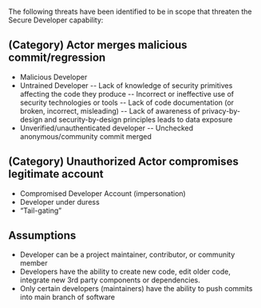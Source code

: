 The following threats have been identified to be in scope that threaten the Secure Developer capability:

## (Category) Actor merges malicious commit/regression
- Malicious Developer
- Untrained Developer
-- Lack of knowledge of security primitives affecting the code they produce
-- Incorrect or ineffective use of security technologies or tools
-- Lack of code documentation (or broken, incorrect, misleading)
-- Lack of awareness of privacy-by-design and security-by-design principles leads to data exposure
- Unverified/unauthenticated developer
-- Unchecked anonymous/community commit merged
## (Category) Unauthorized Actor compromises legitimate account
- Compromised Developer Account (impersonation) 
- Developer under duress
- “Tail-gating”

## Assumptions
- Developer can be a project maintainer, contributor, or community member
- Developers have the ability to create new code, edit older code, integrate new 3rd party components or dependencies.  
- Only certain developers (maintainers) have the ability to push commits into main branch of software
